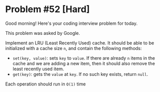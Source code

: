# Problem #52 [Hard]  

Good morning! Here's your coding interview problem for today.  

This problem was asked by Google.  

Implement an LRU (Least Recently Used) cache. It should be able to be initialized with a cache size `n`, and contain the following methods:  

* `set(key, value)`: sets `key` to `value`. If there are already `n` items in the cache and we are adding a new item, then it should also remove the least recently used item.  
* `get(key)`: gets the `value` at `key`. If no such key exists, return `null`.  

Each operation should run in `O(1)` time  
